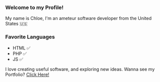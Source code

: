 ### Welcome to my Profile!
My name is Chloe, I'm an ameteur software developer from the United States 🇺🇸
### Favorite Languages
- HTML ✅
- PHP ✅
- JS ✅

I love creating useful software, and exploring new ideas.
Wanna see my Portfolio? <a href='https://lexian.dev/index.php?v=portfolio' target="_blank">Click Here!</a>
